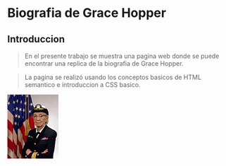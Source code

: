 # Biografia de Grace Hopper
## Introduccion
>En el presente trabajo se muestra una pagina web donde se
puede encontrar una replica de la biografia de Grace Hopper.  

>La pagina se realizó usando los conceptos basicos de HTML semantico e introduccion a CSS basico.

![Grace Hopper](images/grace_hopper.jpg)
